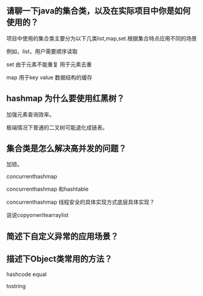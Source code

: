##  请聊一下java的集合类，以及在实际项目中你是如何使用的？

项目中使用的集合类主要分为以下几类list,map,set.根据集合特点应用不同的场景

例如，list，用户需要顺序读取

set 由于元素不能重复 用于元素去重

map 用于key value 数据结构的缓存



## hashmap 为什么要使用红黑树？

加强元素查询效率。

极端情况下普通的二叉树可能退化成链表。



## 集合类是怎么解决高并发的问题？

加锁。

concurrenthashmap

concurrenthashmap 和hashtable

concurrenthashmap 线程安全的具体实现方式底层具体实现？

说说copyonwritearraylist



## 简述下自定义异常的应用场景？





## 描述下Object类常用的方法？

hashcode equal

tostring 












